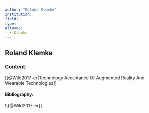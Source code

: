 ```yaml
---
author: "Roland Klemke"
institution:
field:
type:
aliases:
  - Klemke
---
```


## Roland Klemke

### Content:
[[@Wild2017-er|Technology Acceptance Of Augmented Reality And Wearable Technologies]]

#### Bibliography:

![[@Wild2017-er]]